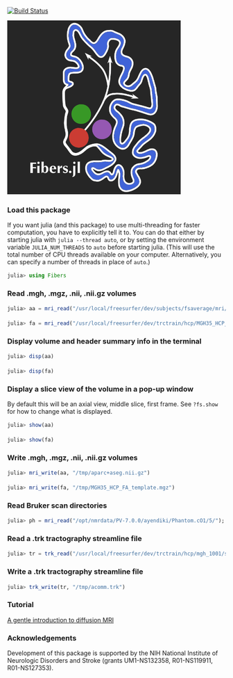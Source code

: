 [![Build Status](https://github.com/lincbrain/Fibers.jl/actions/workflows/CI.yml/badge.svg?branch=master)](https://github.com/lincbrain/Fibers.jl/actions/workflows/CI.yml?query=branch%3Amaster)

<img src="docs/fibers-logo-dark.png" width=400>

### Load this package

If you want julia (and this package) to use multi-threading for faster computation, you have to explicitly tell it to. You can do that either by starting julia  with ```julia --thread auto```, or by setting the environment variable ```JULIA_NUM_THREADS``` to ```auto``` before starting julia. (This will use the total number of CPU threads available on your computer. Alternatively, you can specify a number of threads in place of ```auto```.)

```julia
julia> using Fibers
```

### Read .mgh, .mgz, .nii, .nii.gz volumes

```julia
julia> aa = mri_read("/usr/local/freesurfer/dev/subjects/fsaverage/mri/aparc+aseg.mgz");

julia> fa = mri_read("/usr/local/freesurfer/dev/trctrain/hcp/MGH35_HCP_FA_template.nii.gz");
```

### Display volume and header summary info in the terminal

```julia
julia> disp(aa)

julia> disp(fa)
```

### Display a slice view of the volume in a pop-up window

By default this will be an axial view, middle slice, first frame. See ```?fs.show``` for how to change what is displayed.

```julia
julia> show(aa)

julia> show(fa)
```

### Write .mgh, .mgz, .nii, .nii.gz volumes

```julia
julia> mri_write(aa, "/tmp/aparc+aseg.nii.gz")

julia> mri_write(fa, "/tmp/MGH35_HCP_FA_template.mgz")
```

### Read Bruker scan directories

```julia
julia> ph = mri_read("/opt/nmrdata/PV-7.0.0/ayendiki/Phantom.cO1/5/");
```

### Read a .trk tractography streamline file

```julia
julia> tr = trk_read("/usr/local/freesurfer/dev/trctrain/hcp/mgh_1001/syn/acomm.bbr.prep.trk");
```

### Write a .trk tractography streamline file

```julia
julia> trk_write(tr, "/tmp/acomm.trk")
```

### Tutorial

[A gentle introduction to diffusion MRI](https://github.com/freesurfer/FreeSurfer.jl/blob/master/docs/tutorial.ipynb)

### Acknowledgements

Development of this package is supported by the NIH National Institute of Neurologic Disorders and Stroke (grants UM1-NS132358, R01-NS119911, R01-NS127353).

